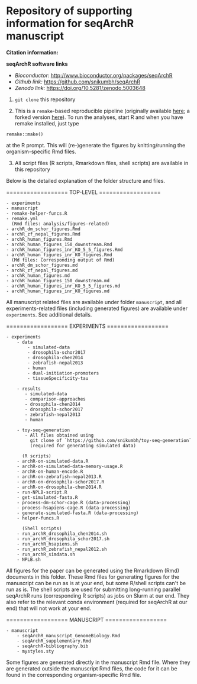 
# Repository of supporting information for seqArchR manuscript

**Citation information:** 
<Insert here>


**seqArchR software links**
- *Bioconductor:* http://www.bioconductor.org/packages/seqArchR
- *Github link:* https://github.com/snikumbh/seqArchR
- *Zenodo link:* https://doi.org/10.5281/zenodo.5003648

1. `git clone` this repository

2. This is a `remake`-based reproducible pipeline
(originally available [here](https://github.com/richfitz/remake); a forked 
version [here](https://github.com/snikumbh/remake)).
To run the analyses, start R and when you have remake installed, just type 
```
remake::make()
```
at the R prompt. This will (re-)generate the figures by knitting/running the 
organism-specific Rmd files.

3. All script files (R scripts, Rmarkdown files, shell scripts) are available
  in this repository

Below is the detailed explanation of the folder structure and files.




==================  TOP-LEVEL ==================
```
- experiments
- manuscript
- remake-helper-funcs.R
- remake.yml
  (Rmd files: analysis/figures-related)
- archR_dm_schor_figures.Rmd
- archR_zf_nepal_figures.Rmd
- archR_human_figures.Rmd
- archR_human_figures_150_downstream.Rmd
- archR_human_figures_inr_KO_5_5_figures.Rmd
- archR_human_figures_inr_KO_figures.Rmd
  (Md files: Corresponding output of Rmd)
- archR_dm_schor_figures.md
- archR_zf_nepal_figures.md
- archR_human_figures.md
- archR_human_figures_150_downstream.md
- archR_human_figures_inr_KO_5_5_figures.md
- archR_human_figures_inr_KO_figures.md
```

All manuscript related files are available under folder `manuscript`, and all
experiments-related files (including generated figures) are available under
`experiments`. See additional details.


==================  EXPERIMENTS ==================
```
- experiments
    - data
        - simulated-data
        - drosophila-schor2017
        - drosophila-chen2014
        - zebrafish-nepal2013
        - human
        - dual-initiation-promoters
        - tissueSpecificity-tau
    
    - results
       - simulated-data
       - comparison-approaches
       - drosophila-chen2014
       - drosophila-schor2017
       - zebrafish-nepal2013
       - human
    
    - toy-seq-generation
       - All files obtained using
         git clone of `https://github.com/snikumbh/toy-seq-generation`
         (required for generating simulated data)
         
      (R scripts)
    - archR-on-simulated-data.R
    - archR-on-simulated-data-memory-usage.R
    - archR-on-human-encode.R
    - archR-on-zebrafish-nepal2013.R
    - archR-on-drosophila-schor2017.R
    - archR-on-drosophila-chen2014.R
    - run-NPLB-script.R
    - get-simulated-fasta.R
    - process-dm-schor-cage.R (data-processing)
    - process-hsapiens-cage.R (data-processing)
    - generate-simulated-fasta.R (data-processing)
    - helper-funcs.R
    
      (Shell scripts)
    - run_archR_drosophila_chen2014.sh
    - run_archR_drosophila_schor2017.sh
    - run_archR_hsapiens.sh
    - run_archR_zebrafish_nepal2012.sh
    - run_archR_simdata.sh
    - NPLB.sh
```

All figures for the paper can be generated using the
Rmarkdown (Rmd) documents in this folder. 
These Rmd files for generating figures for the manuscript can be run as is at 
your end, but some R/shell scripts can't be run as is. 
The shell scripts are used for submitting long-running parallel seqArchR runs 
(corresponding R scripts) as jobs on Slurm at our end. 
They also refer to the relevant conda environment (required for seqArchR at 
our end) that will not work at your end.

==================  MANUSCRIPT ==================
```
- manuscript
    - seqArchR_manuscript_GenomeBiology.Rmd
    - seqArchR_supplementary.Rmd
    - seqArchR-bibliography.bib
    - mystyles.sty
```

Some figures are generated directly in the manuscript Rmd file.
Where they are generated outside the manuscript Rmd files, the
code for it can be found in the corresponding organism-specific Rmd file.


